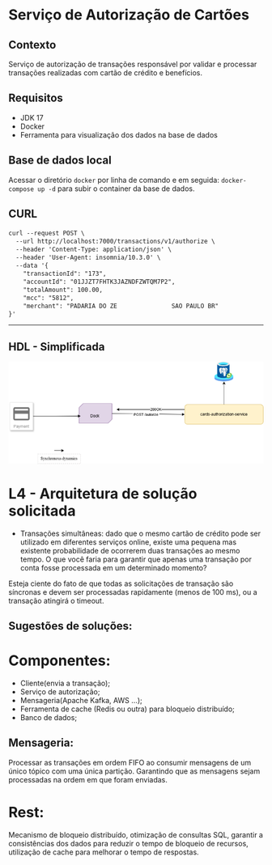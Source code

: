 # Serviço de Autorização de Cartões 

## Contexto 
Serviço de autorização de transações responsável por validar e processar transações realizadas com cartão de crédito e benefícios. 

## Requisitos
* JDK 17
* Docker
* Ferramenta para visualização dos dados na base de dados

## Base de dados local
Acessar o diretório `docker` por linha de comando e em seguida: `docker-compose up -d` para subir o container da base de dados.

## CURL
```
curl --request POST \
  --url http://localhost:7000/transactions/v1/authorize \
  --header 'Content-Type: application/json' \
  --header 'User-Agent: insomnia/10.3.0' \
  --data '{
	"transactionId": "173",
	"accountId": "01JJZT7FHTK3JAZNDFZWTQM7P2",
	"totalAmount": 100.00,
	"mcc": "5812",
	"merchant": "PADARIA DO ZE               SAO PAULO BR"
}'
```
<hr> 

## HDL - Simplificada

![HDL simplificada](HDL.png)


# L4 - Arquitetura de solução solicitada 

- Transações simultâneas: dado que o mesmo cartão de crédito pode ser utilizado em diferentes serviços online, existe uma pequena mas existente probabilidade de ocorrerem duas transações ao mesmo tempo. O que você faria para garantir que apenas uma transação por conta fosse processada em um determinado momento? 

Esteja ciente do fato de que todas as solicitações de transação são síncronas e devem ser processadas rapidamente (menos de 100 ms), ou a transação atingirá o timeout.

## Sugestões de soluções:

# Componentes:
- Cliente(envia a transação);
- Serviço de autorização;
- Mensageria(Apache Kafka, AWS ...);
- Ferramenta de cache (Redis ou outra) para bloqueio distribuído;
- Banco de dados;

## Mensageria:

Processar as transações em ordem FIFO ao consumir mensagens de um único tópico com uma única partição. Garantindo que as mensagens sejam processadas na ordem em que foram enviadas. 

# Rest: 
Mecanismo de bloqueio distribuído, otimização de consultas SQL, garantir a consistências dos dados para reduzir o tempo de bloqueio de recursos, utilização de cache para melhorar o tempo de respostas. 

